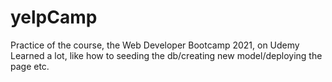 # yelpCamp
Practice of the course, the Web Developer Bootcamp 2021, on Udemy
Learned a lot, like how to seeding the db/creating new model/deploying the page etc.
